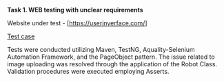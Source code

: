 **Task 1. WEB testing with unclear requirements**

Website under test - [https://userinyerface.com/]

[Test case](https://drive.google.com/file/d/1e0S-M4HVNWwqi4WRLxZlrH3ge9XcKTNW/view?usp=sharing)

Tests were conducted utilizing Maven, TestNG, Aquality-Selenium Automation Framework, and the PageObject pattern. The issue related to image uploading was resolved through the application of the Robot Class. Validation procedures were executed employing Asserts.
